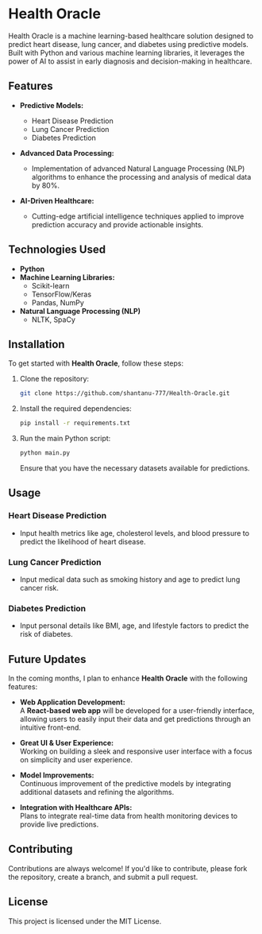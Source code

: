 # Health Oracle

Health Oracle is a machine learning-based healthcare solution designed to predict heart disease, lung cancer, and diabetes using predictive models. Built with Python and various machine learning libraries, it leverages the power of AI to assist in early diagnosis and decision-making in healthcare.

## Features
- **Predictive Models:** 
  - Heart Disease Prediction
  - Lung Cancer Prediction
  - Diabetes Prediction

- **Advanced Data Processing:** 
  - Implementation of advanced Natural Language Processing (NLP) algorithms to enhance the processing and analysis of medical data by 80%.

- **AI-Driven Healthcare:** 
  - Cutting-edge artificial intelligence techniques applied to improve prediction accuracy and provide actionable insights.

## Technologies Used
- **Python** 
- **Machine Learning Libraries:**
  - Scikit-learn
  - TensorFlow/Keras
  - Pandas, NumPy
- **Natural Language Processing (NLP)**
  - NLTK, SpaCy

## Installation

To get started with **Health Oracle**, follow these steps:

1. Clone the repository:

   ```bash
   git clone https://github.com/shantanu-777/Health-Oracle.git
   ```

2. Install the required dependencies:

   ```bash
   pip install -r requirements.txt
   ```

3. Run the main Python script:

   ```bash
   python main.py
   ```

   Ensure that you have the necessary datasets available for predictions.

## Usage

### Heart Disease Prediction

- Input health metrics like age, cholesterol levels, and blood pressure to predict the likelihood of heart disease.

### Lung Cancer Prediction

- Input medical data such as smoking history and age to predict lung cancer risk.

### Diabetes Prediction

- Input personal details like BMI, age, and lifestyle factors to predict the risk of diabetes.

## Future Updates

In the coming months, I plan to enhance **Health Oracle** with the following features:

- **Web Application Development:**  
  A **React-based web app** will be developed for a user-friendly interface, allowing users to easily input their data and get predictions through an intuitive front-end.

- **Great UI & User Experience:**  
  Working on building a sleek and responsive user interface with a focus on simplicity and user experience.

- **Model Improvements:**  
  Continuous improvement of the predictive models by integrating additional datasets and refining the algorithms.

- **Integration with Healthcare APIs:**  
  Plans to integrate real-time data from health monitoring devices to provide live predictions.

## Contributing

Contributions are always welcome! If you'd like to contribute, please fork the repository, create a branch, and submit a pull request.

## License

This project is licensed under the MIT License.

